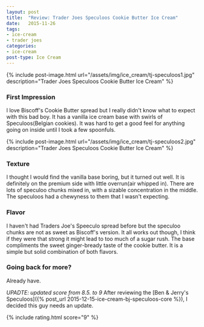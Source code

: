 ```yaml
---
layout: post
title:  "Review: Trader Joes Speculoos Cookie Butter Ice Cream"
date:   2015-11-26
tags:
- ice-cream
- trader joes
categories:
- ice-cream
post-type: Ice Cream
---
```

{% include post-image.html url="/assets/img/ice_cream/tj-speculoos1.jpg" description="Trader Joes Speculoos Cookie Butter Ice Cream" %}

### First Impression
I love Biscoff's Cookie Butter spread but I really didn't know what to expect with this bad boy. It has a vanilla ice cream base with swirls of Speculoos(Belgian cookies). It was hard to get a good feel for anything going on inside until I took a few spoonfuls.

{% include post-image.html url="/assets/img/ice_cream/tj-speculoos2.jpg" description="Trader Joes Speculoos Cookie Butter Ice Cream" %}
### Texture
I thought I would find the vanilla base boring, but it turned out well. It is definitely on the premium side with little overrun(air whipped in). There are lots of speculoo chunks mixed in, with a sizable concentration in the middle. The speculoos had a chewyness to them that I wasn't expecting.

### Flavor
I haven't had Traders Joe's Speeculo spread before but the speculoo chunks are not as sweet as Biscoff's version. It all works out though, I think if they were that strong it might lead to too much of a sugar rush. The base compliments the sweet ginger-bready taste of the cookie butter. It is a simple but solid combination of both flavors.

### Going back for more?
Already have.

*UPADTE: updated score from 8.5. to 9*
After reviewing the [Ben & Jerry's Speculoos]({% post_url 2015-12-15-ice-cream-bj-speculoos-core %}), I decided this guy needs an update.

{% include rating.html score="9" %}
